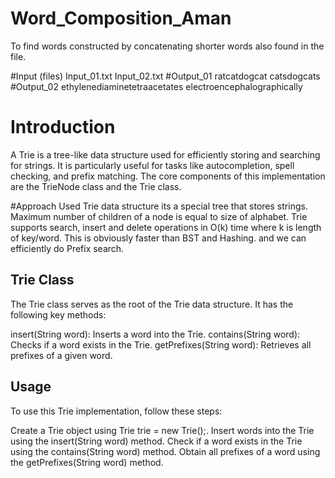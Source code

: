 # Word_Composition_Aman
To find words constructed by concatenating shorter words also found in the file.

#Input (files)
  Input_01.txt
  Input_02.txt
#Output_01
  ratcatdogcat catsdogcats
#Output_02
  ethylenediaminetetraacetates  electroencephalographically

# Introduction

A Trie is a tree-like data structure used for efficiently storing and searching for strings. It is particularly useful for tasks like autocompletion, spell checking, and prefix matching. The core components of this implementation are the TrieNode class and the Trie class.

#Approach
  Used Trie data structure its a special tree that stores strings. Maximum number of children of a node is equal to size of alphabet. Trie supports search, insert
  and delete operations in O(k) time where k is length of key/word. This is obviously faster than BST and Hashing. and we can efficiently do Prefix search.

## Trie Class
The Trie class serves as the root of the Trie data structure. It has the following key methods:

insert(String word): Inserts a word into the Trie.
contains(String word): Checks if a word exists in the Trie.
getPrefixes(String word): Retrieves all prefixes of a given word.

## Usage
To use this Trie implementation, follow these steps:

Create a Trie object using Trie trie = new Trie();.
Insert words into the Trie using the insert(String word) method.
Check if a word exists in the Trie using the contains(String word) method.
Obtain all prefixes of a word using the getPrefixes(String word) method.
